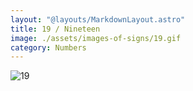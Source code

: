 ```yaml
---
layout: "@layouts/MarkdownLayout.astro"
title: 19 / Nineteen
image: ./assets/images-of-signs/19.gif
category: Numbers
---
```


![19](@signs/19.gif)

